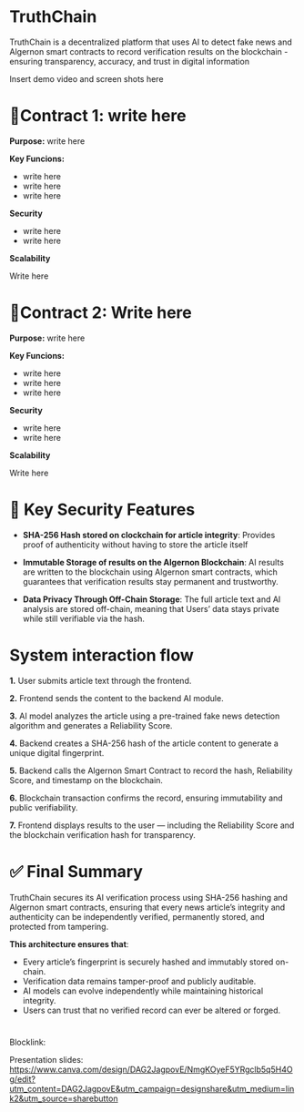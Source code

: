 # TruthChain
TruthChain is a decentralized platform that uses AI to detect fake news and Algernon smart contracts to record verification results on the blockchain - ensuring transparency, accuracy, and trust in digital information

Insert demo video and screen shots here

# 📃Contract 1: write here
 **Purpose:**
write here

 **Key Funcions:**
 - write here
 - write here
 - write here

**Security**
- write here
- write here

**Scalability**
    
  Write here

# 📃Contract 2: Write here
**Purpose:**
write here

 **Key Funcions:**
 - write here
 - write here
 - write here

**Security**
- write here
- write here

**Scalability**
    
  Write here
 
# 👮 Key Security Features
- **SHA-256 Hash stored on clockchain for article integrity**:
  Provides proof of authenticity without having to store the article itself

- **Immutable Storage of results on the Algernon Blockchain**:
  AI results are written to the blockchain using Algernon smart contracts, which guarantees that verification results stay permanent and trustworthy.
-  **Data Privacy Through Off-Chain Storage**:
  The full article text and AI analysis are stored off-chain, meaning that Users’ data stays private while still verifiable via the hash.


# System interaction flow

**1.** User submits article text through the frontend.

**2.** Frontend sends the content to the backend AI module.

**3.** AI model analyzes the article using a pre-trained fake news detection algorithm and generates a Reliability Score.

**4.** Backend creates a SHA-256 hash of the article content to generate a unique digital fingerprint.

**5.** Backend calls the Algernon Smart Contract to record the hash, Reliability Score, and timestamp on the blockchain.

**6.** Blockchain transaction confirms the record, ensuring immutability and public verifiability.

**7.** Frontend displays results to the user — including the Reliability Score and the blockchain verification hash for transparency.

# ✅ Final Summary
TruthChain secures its AI verification process using SHA-256 hashing and Algernon smart contracts, ensuring that every news article’s integrity and authenticity can be independently verified, permanently stored, and protected from tampering.

 **This architecture ensures that**:
- Every article’s fingerprint is securely hashed and immutably stored on-chain.
- Verification data remains tamper-proof and publicly auditable.
- AI models can evolve independently while maintaining historical integrity.
- Users can trust that no verified record can ever be altered or forged.

#
Blocklink:

 Presentation slides: https://www.canva.com/design/DAG2JagpovE/NmgKOyeF5YRgclb5q5H4Og/edit?utm_content=DAG2JagpovE&utm_campaign=designshare&utm_medium=link2&utm_source=sharebutton

